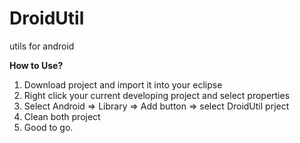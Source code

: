 DroidUtil
=========

utils for android

**How to Use?**  
1. Download project and import it into your eclipse  
2. Right click your current developing project and select properties  
3. Select Android => Library => Add button => select DroidUtil prject  
4. Clean both project  
5. Good to go.  

